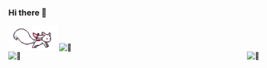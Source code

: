 ### Hi there 👋
<img height="50px" src="./images/%E7%99%BD%E7%8B%90.gif"/>  <img height="50px" alt="🦑" src="https://count.getloli.com/get/@zivenyang?theme=rule34">  
<img align=left height="150px" alt="🦑" src="https://github-readme-stats.vercel.app/api?username=zivenyang&show_icons=true"><img align=right height="150px" alt="🦑" src="https://github-readme-stats.vercel.app/api/top-langs/?username=zivenyang&layout=compact">  







